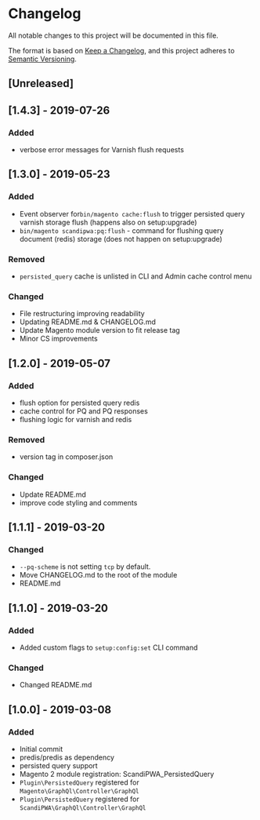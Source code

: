# Changelog
All notable changes to this project will be documented in this file.

The format is based on [Keep a Changelog](https://keepachangelog.com/en/1.0.0/),
and this project adheres to [Semantic Versioning](https://semver.org/spec/v2.0.0.html).

## [Unreleased]

## [1.4.3] - 2019-07-26
### Added
- verbose error messages for Varnish flush requests

## [1.3.0] - 2019-05-23
### Added
-  Event observer for`bin/magento cache:flush` to trigger persisted query varnish storage flush (happens also on 
setup:upgrade)
- `bin/magento scandipwa:pq:flush` - command for flushing query document (redis) storage (does not happen on 
setup:upgrade)

### Removed
- `persisted_query` cache is unlisted in CLI and Admin cache control menu

### Changed
- File restructuring improving readability
- Updating README.md & CHANGELOG.md
- Update Magento module version to fit release tag
- Minor CS improvements

## [1.2.0] - 2019-05-07
### Added
- flush option for persisted query redis
- cache control for PQ and PQ responses
- flushing logic for varnish and redis

### Removed
- version tag in composer.json  

### Changed    
- Update README.md    
- improve code styling and comments

## [1.1.1] - 2019-03-20
### Changed
- `--pq-scheme` is not setting `tcp` by default.
- Move CHANGELOG.md to the root of the module
- README.md

## [1.1.0] - 2019-03-20
### Added
- Added custom flags to `setup:config:set` CLI command

### Changed
- Changed README.md 

## [1.0.0] - 2019-03-08
### Added
- Initial commit
- predis/predis as dependency
- persisted query support
- Magento 2 module registration: ScandiPWA_PersistedQuery
- `Plugin\PersistedQuery` registered for `Magento\GraphQl\Controller\GraphQl`
- `Plugin\PersistedQuery` registered for `ScandiPWA\GraphQl\Controller\GraphQl`
